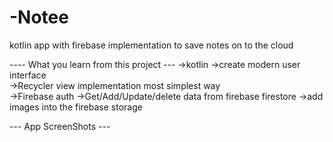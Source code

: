 # -Notee
kotlin app with firebase implementation to save notes on to the cloud

---- What you learn from this project ---
->kotlin
->create modern user interface <br/>
->Recycler view implementation most simplest way <br/>
->Firebase auth
->Get/Add/Update/delete data from firebase firestore
->add images into the firebase storage

--- App ScreenShots ---

